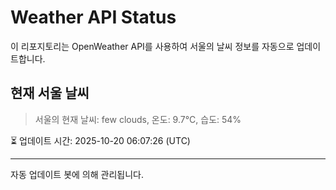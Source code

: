 
# Weather API Status

이 리포지토리는 OpenWeather API를 사용하여 서울의 날씨 정보를 자동으로 업데이트합니다.

## 현재 서울 날씨
> 서울의 현재 날씨: few clouds, 온도: 9.7°C, 습도: 54%

⏳ 업데이트 시간: 2025-10-20 06:07:26 (UTC)

---
자동 업데이트 봇에 의해 관리됩니다.
